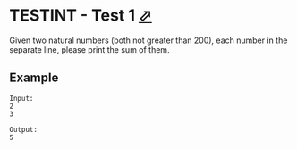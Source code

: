 # TESTINT - Test 1 [⬀](http://www.spoj.com/problems/TESTINT/)

Given two natural numbers (both not greater than 200), each number in the separate line, please print the sum of them.

## Example

```
Input:
2
3

Output:
5
```
